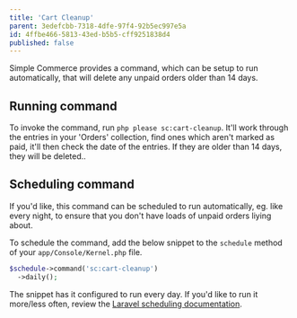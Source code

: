 ```yaml
---
title: 'Cart Cleanup'
parent: 3edefcbb-7318-4dfe-97f4-92b5ec997e5a
id: 4ffbe466-5813-43ed-b5b5-cff9251838d4
published: false
---
```

Simple Commerce provides a command, which can be setup to run automatically, that will delete any unpaid orders older than 14 days.

## Running command

To invoke the command, run `php please sc:cart-cleanup`. It'll work through the entries in your 'Orders' collection, find ones which aren't marked as paid, it'll then check the date of the entries. If they are older than 14 days, they will be deleted..

## Scheduling command

If you'd like, this command can be scheduled to run automatically, eg. like every night, to ensure that you don't have loads of unpaid orders liying about.

To schedule the command, add the below snippet to the `schedule` method of your `app/Console/Kernel.php` file.

```php
$schedule->command('sc:cart-cleanup')
  ->daily();
```

The snippet has it configured to run every day. If you'd like to run it more/less often, review the [Laravel scheduling documentation](https://laravel.com/docs/master/scheduling#scheduling-artisan-commands).